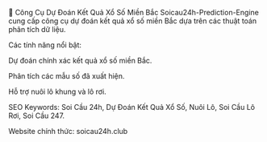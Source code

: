 🔮 Công Cụ Dự Đoán Kết Quả Xổ Số Miền Bắc
Soicau24h-Prediction-Engine cung cấp công cụ dự đoán kết quả xổ số miền Bắc dựa trên các thuật toán phân tích dữ liệu.

Các tính năng nổi bật:

Dự đoán chính xác kết quả xổ số miền Bắc.

Phân tích các mẫu số đã xuất hiện.

Hỗ trợ nuôi lô khung và lô rơi.

SEO Keywords: Soi Cầu 24h, Dự Đoán Kết Quả Xổ Số, Nuôi Lô, Soi Cầu Lô Rơi, Soi Cầu 247.

Website chính thức: soicau24h.club

